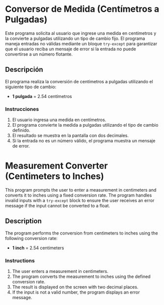 # Conversor de Medida (Centímetros a Pulgadas)

Este programa solicita al usuario que ingrese una medida en centímetros y la convierte a pulgadas utilizando un tipo de cambio fijo. El programa maneja entradas no válidas mediante un bloque `try-except` para garantizar que el usuario reciba un mensaje de error si la entrada no puede convertirse a un número flotante.

## Descripción

El programa realiza la conversión de centímetros a pulgadas utilizando el siguiente tipo de cambio:
- **1 pulgada** = 2.54 centímetros

### Instrucciones

1. El usuario ingresa una medida en centímetros.
2. El programa convierte la medida a pulgadas utilizando el tipo de cambio definido.
3. El resultado se muestra en la pantalla con dos decimales.
4. Si la entrada no es un número válido, el programa muestra un mensaje de error.

# Measurement Converter (Centimeters to Inches)

This program prompts the user to enter a measurement in centimeters and converts it to inches using a fixed conversion rate. The program handles invalid inputs with a `try-except` block to ensure the user receives an error message if the input cannot be converted to a float.

## Description

The program performs the conversion from centimeters to inches using the following conversion rate:
- **1 inch** = 2.54 centimeters

### Instructions

1. The user enters a measurement in centimeters.
2. The program converts the measurement to inches using the defined conversion rate.
3. The result is displayed on the screen with two decimal places.
4. If the input is not a valid number, the program displays an error message.
